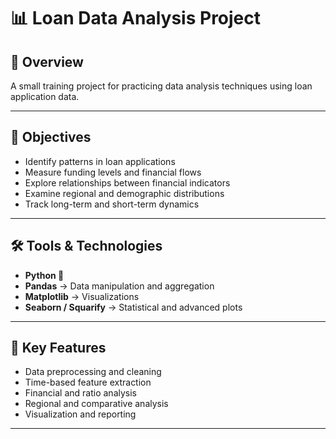 # 📊 Loan Data Analysis Project  

## 📌 Overview  
A small training project for practicing data analysis techniques using loan application data.  

---

## 🎯 Objectives  
- Identify patterns in loan applications  
- Measure funding levels and financial flows  
- Explore relationships between financial indicators  
- Examine regional and demographic distributions  
- Track long-term and short-term dynamics  

---

## 🛠️ Tools & Technologies  
- **Python 🐍**  
- **Pandas** → Data manipulation and aggregation  
- **Matplotlib** → Visualizations  
- **Seaborn / Squarify** → Statistical and advanced plots  

---

## 🚀 Key Features  
- Data preprocessing and cleaning  
- Time-based feature extraction  
- Financial and ratio analysis  
- Regional and comparative analysis  
- Visualization and reporting  

---




